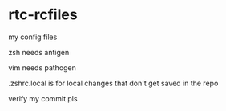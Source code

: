 # rtc-rcfiles
my config files

zsh needs antigen

vim needs pathogen

.zshrc.local is for local changes that don't get saved in the repo

verify my commit pls

